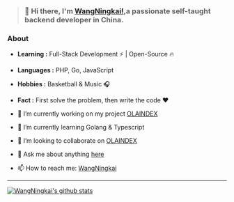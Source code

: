 >  ### 👋 Hi there, I'm [WangNingkai!](https://wangningkai.github.io),a passionate self-taught backend developer in China. 

### About

-  **Learning :** Full-Stack Development :zap: | Open-Source :fire:	
-  **Languages :** PHP, Go, JavaScript
-  **Hobbies :** Basketball & Music :headphones:
-  **Fact :** First solve the problem, then write the code :heart:

- 🔭 I’m currently working on my project [OLAINDEX](https://github.com/WangNingkai/OLAINDEX)
- 🌱 I’m currently learning Golang & Typescript
- 👯 I’m looking to collaborate on [OLAINDEX](https://github.com/WangNingkai/OLAINDEX)
- 💬 Ask me about anything [here](https://github.com/WangNingkai/WangNingkai/issues)
- 📫 How to reach me: [WangNingkai](mailto:i@ningkai.wang)
 

---------------------------------------------------------------------------------------------------------------------------------------------------------------------------------

[![WangNingkai's github stats](https://imwnk-github-stats.vercel.app/api?username=wangningkai&show_icons=true&title_color=fff&icon_color=79ff97&text_color=9f9f9f&bg_color=151515)](https://github.com/WangNingkai)
